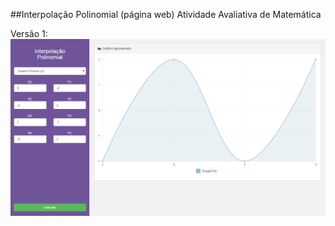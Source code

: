 ##Interpolação Polinomial (página web)
Atividade Avaliativa de Matemática

Versão 1:
![alt tag](https://github.com/franklindias/math-polynomial-interpolation/blob/gh-pages/assets/img/screnshot.png)